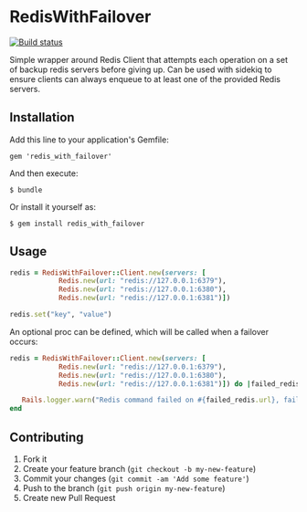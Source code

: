 # RedisWithFailover

[![Build status](https://secure.travis-ci.org/wanelo/redis_with_failover.png)](http://travis-ci.org/wanelo/redis_with_failover)

Simple wrapper around Redis Client that attempts each operation on a set of 
backup redis servers before giving up. Can be used with sidekiq to ensure 
clients can always enqueue to at least one of the provided Redis servers.

## Installation

Add this line to your application's Gemfile:

    gem 'redis_with_failover'

And then execute:

    $ bundle

Or install it yourself as:

    $ gem install redis_with_failover

## Usage

```ruby
redis = RedisWithFailover::Client.new(servers: [
            Redis.new(url: "redis://127.0.0.1:6379"),
            Redis.new(url: "redis://127.0.0.1:6380"),
            Redis.new(url: "redis://127.0.0.1:6381")])

redis.set("key", "value")
```

An optional proc can be defined, which will be called when a failover occurs:

```ruby
redis = RedisWithFailover::Client.new(servers: [
            Redis.new(url: "redis://127.0.0.1:6379"),
            Redis.new(url: "redis://127.0.0.1:6380"),
            Redis.new(url: "redis://127.0.0.1:6381")]) do |failed_redis|

   Rails.logger.warn("Redis command failed on #{failed_redis.url}, failing over to the next one")
end
```

## Contributing

1. Fork it
2. Create your feature branch (`git checkout -b my-new-feature`)
3. Commit your changes (`git commit -am 'Add some feature'`)
4. Push to the branch (`git push origin my-new-feature`)
5. Create new Pull Request
